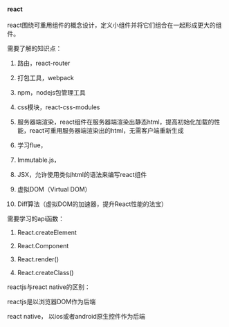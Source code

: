 #### react 

react围绕可重用组件的概念设计，定义小组件并将它们组合在一起形成更大的组件。

需要了解的知识点：

1. 路由，react-router

2. 打包工具，webpack

3. npm，nodejs包管理工具

4. css模块，react-css-modules

5. 服务器端渲染，react组件在服务器端渲染出静态html，提高初始化加载的性能，react可重用服务器端渲染出的html，无需客户端重新生成

6. 学习flue，

7. Immutable.js，

8. JSX，允许使用类似html的语法来编写react组件

9. 虚拟DOM（Virtual DOM）

10. Diff算法（虚拟DOM的加速器，提升React性能的法宝）




需要学习的api函数：

1. React.createElement

2. React.Component 

3. React.render()

4. React.createClass()


reactjs与react native的区别：

reactjs是以浏览器DOM作为后端

react native， 以ios或者android原生控件作为后端




